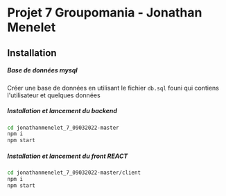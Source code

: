 # Projet 7 Groupomania - Jonathan Menelet

## Installation

##### Base de données mysql

Créer une base de données en utilisant le fichier `db.sql` founi qui contiens l'utilisateur et quelques données

##### Installation et lancement du backend

```sh
cd jonathanmenelet_7_09032022-master
npm i
npm start
```
##### Installation et lancement du front REACT

```sh
cd jonathanmenelet_7_09032022-master/client
npm i
npm start
```

